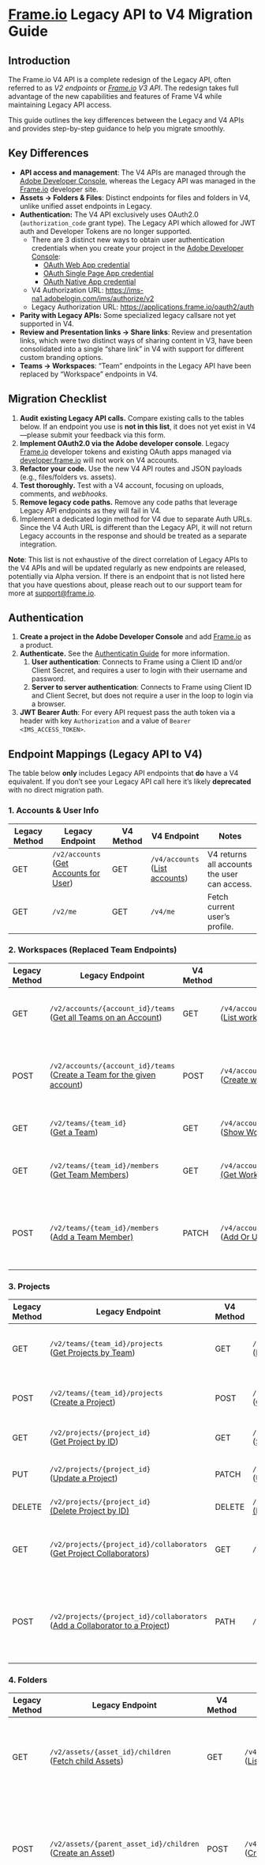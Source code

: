 # [Frame.io](http://frame.io/) Legacy API to V4 Migration Guide

## Introduction

The Frame.io V4 API is a complete redesign of the Legacy API, often referred to as *V2 endpoints* or *[Frame.io](http://frame.io/) V3 API*. The redesign takes full advantage of the new capabilities and features of Frame V4 while maintaining Legacy API access.

This guide outlines the key differences between the Legacy and V4 APIs and provides step-by-step guidance to help you migrate smoothly.

## Key Differences

* **API access and management**: The V4 APIs are managed through the [Adobe Developer Console](https://developer.adobe.com/developer-console/), whereas the Legacy API was managed in the [Frame.io](http://frame.io/) developer site.
* **Assets → Folders & Files**: Distinct endpoints for files and folders in V4, unlike unified asset endpoints in Legacy.
* **Authentication:** The V4 API exclusively uses OAuth2.0 (`authorization_code` grant type). The Legacy API which allowed for JWT auth and Developer Tokens are no longer supported.
    * There are 3 distinct new ways to obtain user authentication credentials when you create your project in the [Adobe Developer Console](https://developer.adobe.com/developer-console/):
        * [OAuth Web App credential](https://developer.adobe.com/developer-console/docs/guides/authentication/UserAuthentication/implementation#oauth-web-app-credential)
        * [OAuth Single Page App credential](https://developer.adobe.com/developer-console/docs/guides/authentication/UserAuthentication/implementation#oauth-single-page-app-credential)
        * [OAuth Native App credential](https://developer.adobe.com/developer-console/docs/guides/authentication/UserAuthentication/implementation#oauth-native-app-credential)
    * V4 Authorization URL: https://ims-na1.adobelogin.com/ims/authorize/v2
    * Legacy Authorization URL: https://applications.frame.io/oauth2/auth
* **Parity with Legacy APIs:** Some specialized legacy callsare not yet supported in V4.
* **Review and Presentation links → Share links**: Review and presentation links, which were two distinct ways of sharing content in V3, have been consolidated into a single “share link” in V4 with support for different custom branding options.
* **Teams → Workspaces**: “Team” endpoints in the Legacy API have been replaced by “Workspace” endpoints in V4.

## Migration Checklist

1. **Audit** **existing Legacy API calls.** Compare existing calls to the tables below. If an endpoint you use is **not in this list**, it does not yet exist in V4—please submit your feedback via this form.
2. **Implement OAuth2.0 via the Adobe developer console**. Legacy [Frame.io](http://frame.io/) developer tokens and existing OAuth apps managed via [developer.frame.io](http://developer.frame.io/) will not work on V4 accounts.
3. **Refactor your code.**  Use the new V4 API routes and JSON payloads (e.g., files/folders vs. assets).
4. **Test thoroughly.** Test with a V4 account, focusing on uploads, comments, and *webhooks*.
5. **Remove legacy code paths.** Remove any code paths that leverage Legacy API endpoints as they will fail in V4.
6. Implement a dedicated login method for V4 due to separate Auth URLs. Since the V4 Auth URL is different than the Legacy API, it will not return Legacy accounts in the response and should be treated as a separate integration.

**Note**: This list is not exhaustive of the direct correlation of Legacy APIs to the V4 APIs and will be updated regularly as new endpoints are released, potentially via Alpha version.  If there is an endpoint that is not listed here that you have questions about, please reach out to our support team for more at [support@frame.io](mailto:support@frame.io).

## Authentication

1. **Create a project in the Adobe Developer Console** and add [Frame.io](http://frame.io/) as a product.
2. **Authenticate.** See the [Authenticatin Guide](https://developer.adobe.com/frameio/guides/Authentication/) for more information.
    1. **User authentication**: Connects to Frame using a Client ID and/or Client Secret, and requires a user to login with their username and password.
    2. **Server to server authentication**: Connects to Frame using Client ID and Client Secret, but does not require a user in the loop to login via a browser.
3. **JWT Bearer Auth**: For  every API request pass the auth token via a header with key `Authorization` and a value of `Bearer <IMS_ACCESS_TOKEN>`.

## Endpoint Mappings (Legacy API to V4)

The table below **only** includes Legacy API endpoints that **do** have a V4 equivalent. If you don’t see your Legacy API call here it’s likely **deprecated** with no direct migration path.

### 1. Accounts & User Info

| Legacy Method | Legacy Endpoint                                                                                                | V4 Method | V4 Endpoint                                                                                                                   | Notes                                        |
| ------------- | -------------------------------------------------------------------------------------------------------------- | --------- | ----------------------------------------------------------------------------------------------------------------------------- | -------------------------------------------- |
| GET           | `/v2/accounts`  <br>([Get Accounts for User](https://developer.frame.io/api/reference/operation/getAccounts/)) | GET       | `/v4/accounts`  <br>([List accounts](https://developer.adobe.com/frameio/api/current/#tag/Accounts/operation/accounts.index)) | V4 returns all accounts the user can access. |
| GET           | `/v2/me`                                                                                                       | GET       | `/v4/me`                                                                                                                      | Fetch current user’s profile.                |

### 2. Workspaces (Replaced Team Endpoints)

|Legacy Method|Legacy Endpoint|V4 Method|V4 Endpoint|Notes|
|---|---|---|---|---|
|GET|`/v2/accounts/{account_id}/teams`  <br>([Get all Teams on an Account](https://developer.frame.io/api/reference/operation/getTeamsByAccount/))|GET|`/v4/accounts/{account_id}/workspaces`  <br>([List workspaces](https://developer.adobe.com/frameio/api/current/#tag/Workspaces/operation/workspaces.index))|Legacy API concept of “teams” → “workspaces” in V4.|
|POST|`/v2/accounts/{account_id}/teams`  <br>([Create a Team for the given account](https://developer.frame.io/api/reference/operation/createTeam/))|POST|`/v4/accounts/{account_id}/workspaces`  <br>([Create workspace](https://developer.adobe.com/frameio/api/current/#tag/Workspaces/operation/workspaces.create))|Body is similar (name, etc.). Response is a workspace object, not a team object.|
|GET|`/v2/teams/{team_id}`  <br>([Get a Team](https://developer.frame.io/api/reference/operation/getTeam/))|GET|`/v4/accounts/{account_id}/workspaces/{workspace_id}`  <br>([Show Workspace](https://developer.adobe.com/frameio/api/current/#tag/Workspaces/operation/workspaces.index))|Team ID → Workspace ID in V4.|
|GET|`/v2/teams/{team_id}/members`  <br>([Get Team Members](https://developer.frame.io/api/reference/operation/getTeamMembers/))|GET|`/v4/accounts/{account_id}/workspaces/{workspace_id}/users`  <br>[(Get Workspace Members)](https://developer.adobe.com/frameio/api/alpha/#tag/Workspace-Permissions/operation/workspace_user_roles.index)|Returns all users in a workspace (available in the alpha API)|
|POST|`/v2/teams/{team_id}/members`  <br>([Add a Team Member)](https://developer.frame.io/api/reference/operation/addTeamMember/)|PATCH|`/v4/accounts/{account_id}/workspaces/{workspace_id}/users/{user_id}`  <br>([Add Or Update User Role In Workspace](https://developer.adobe.com/frameio/api/alpha/#tag/Workspace-Permissions/operation/workspace_user_roles.update))|Allows for adding or removing users from a workspace (available in the alpha API)|

### 3. Projects

|Legacy Method|Legacy Endpoint|V4 Method|V4 Endpoint|Notes|
|---|---|---|---|---|
|GET|`/v2/teams/{team_id}/projects`  <br>([Get Projects by Team](https://developer.frame.io/api/reference/operation/getProjectsByTeam/))|GET|`/v4/accounts/{account_id}/workspaces/{workspace_id}/projects`  <br>([List Projects](https://developer.adobe.com/frameio/api/current/#tag/Projects/operation/projects.index))|Must provide both `account_id` & `workspace_id` in V4.|
|POST|`/v2/teams/{team_id}/projects`  <br>([Create a Project](https://developer.frame.io/api/reference/operation/createProject/))|POST|`/v4/accounts/{account_id}/workspaces/{workspace_id}/projects`  <br>([Create project](https://developer.adobe.com/frameio/api/current/#tag/Projects/operation/projects.create))|Body is similar: `{ "name": "MyProject", ... }`.|
|GET|`/v2/projects/{project_id}`  <br>([Get Project by ID](https://developer.frame.io/api/reference/operation/getProject/))|GET|`/v4/accounts/{account_id}/projects/{project_id}`  <br>([Show project](https://developer.adobe.com/frameio/api/current/#tag/Projects/operation/projects.show))|Requires `account_id` & `project_id`|
|PUT|`/v2/projects/{project_id}`  <br>([Update a Project](https://developer.frame.io/api/reference/operation/updateProject/))|PATCH|`/v4/accounts/{account_id}/workspaces/{workspace_id}/projects/{project_id}`  <br>([Update project](https://developer.adobe.com/frameio/api/current/#tag/Projects/operation/projects.update))|V4 uses PATCH for partial updates.|
|DELETE|`/v2/projects/{project_id}`  <br>[(Delete Project by ID)](https://developer.frame.io/api/reference/operation/deleteProject/)|DELETE|`/v4/accounts/{account_id}/workspaces/{workspace_id}/projects/{project_id}`  <br>[(Delete Project)](https://developer.adobe.com/frameio/api/current/#tag/Projects/operation/projects.delete)|Removes project.|
|GET|`/v2/projects/{project_id}/collaborators`  <br>([Get Project Collaborators](https://developer.frame.io/api/reference/operation/getProjectCollaborators/))|GET|`/v4/accounts/{account_id}/projects/{project_id}/users`|Returns all the users in a project (available in the V4 alpha API)|
|POST|`/v2/projects/{project_id}/collaborators`  <br>([Add a Collaborator to a Project](https://developer.frame.io/api/reference/operation/addCollaboratorToProject/))|PATH|`/v4/accounts/{account_id}/projects/{project_id}/users/{user_id}`|Allows for adding or removing users from a project (available in the V4 alpha API)|

### 4. Folders

|Legacy Method|Legacy Endpoint|V4 Method|V4 Endpoint|Notes|
|---|---|---|---|---|
|GET|`/v2/assets/{asset_id}/children`  <br>([Fetch child Assets](https://developer.frame.io/api/reference/operation/getAssets/))|GET|`/v4/accounts/{account_id}/folders/{folder_id}/children`  <br>([List folder children](https://developer.adobe.com/frameio/api/current/#tag/Folders/operation/folders.index))|If your `asset_id` in Legacy API was a folder, it’s now `folder_id` in V4.|
|POST|`/v2/assets/{parent_asset_id}/children`  <br>([Create an Asset](https://developer.frame.io/api/reference/operation/createAsset/))|POST|`/v4/accounts/{account_id}/folders/{folder_id}/folders`  <br>([Create folder](https://developer.adobe.com/frameio/api/current/#tag/Folders))|In Legacy API you used `"type": "folder"`, in V4 you do `{"data": {"name": "Folder name"}}`.|
|GET|`/v2/assets/{asset_id}`  <br>([Get an Asset](https://developer.frame.io/api/reference/operation/getAsset/))|GET|`/v4/accounts/{account_id}/folders/{folder_id}`  <br>([Show folder](https://developer.adobe.com/frameio/api/current/#tag/Folders/operation/folders.index))|Legacy API requires "type": "folder"  <br>V4 API requires `folder_id` & `account_id` in path parameters|
|PUT|`/v2/assets/{asset_id}` ([Update an Asset](https://developer.frame.io/api/reference/operation/updateAsset/))|PATCH|`/v4/accounts/{account_id}/folders/{folder_id}`  <br>([Update folder](https://developer.adobe.com/frameio/api/current/#tag/Folders/operation/folders.update))|Legacy API: `asset_id` will be your folder id  <br>V4 API: Body: `{"data": {"name": "New Folder Name"}}`.|
|DELETE|`/v2/assets/{asset_id}`  <br>([Delete an Asset](https://developer.frame.io/api/reference/operation/deleteAsset/))|DELETE|`/v4/accounts/{account_id}/folders/{folder_id}`  <br>([Delete folder)](https://developer.adobe.com/frameio/api/current/#tag/Folders/operation/folders.delete)|Removes folder.|

### 5. Files

|Legacy Method|Legacy Endpoint|V4 Method|V4 Endpoint|Notes|
|---|---|---|---|---|
|POST|`/v2/assets/{parent_asset_id}/children`  <br>([Create an Asset](https://developer.frame.io/api/reference/operation/createAsset/))|POST|`/v4/accounts/{account_id}/folders/{folder_id}/files`  <br>([Create file](https://developer.adobe.com/frameio/api/current/#tag/Files/operation/files.create))|Legacy API: requires name, type, filetype, filesize, & auto_version_id  <br>V4 API: account_id & folder_id are required in the path parameters, file_size, media_type_name required on payload|
|GET|`/v2/assets/{asset_id}`  <br>([Get an Asset](https://developer.frame.io/api/reference/operation/getAsset/))|GET|`/v4/accounts/{account_id}/files/{file_id}`  <br>([Show file)](https://developer.adobe.com/frameio/api/current/#tag/Files/operation/files.show)|V4 API: `api-version:alpha` is required to return `media_links` in response to enable downloading assets from Frame.io|
|PUT|`/v2/assets/{asset_id}`  <br>([Update an Asset](https://developer.frame.io/api/reference/operation/updateAsset/))|PATCH|`/v4/accounts/{account_id}/files/{file_id}`  <br>([Update file](https://developer.adobe.com/frameio/api/alpha/#tag/Files/operation/files.update))|Requires api-version:alpha for V4|
|DELETE|`/v2/assets/{asset_id}`  <br>([Delete an Asset](https://developer.frame.io/api/reference/operation/deleteAsset/))|DELETE|`/v4/accounts/{account_id}/files/{file_id}`  <br>([Delete file](https://developer.adobe.com/frameio/api/current/#tag/Files/operation/files.delete))|204 No Content on success.|
|POST|`/v2/assets/{asset_id}/version`  <br>([Version an Asset](https://developer.frame.io/api/reference/operation/addVersionToAsset/))|POST|`/v4/accounts/{account_id}/folders/{folder_id}/version_stacks`  <br>([Create version stack](https://developer.adobe.com/frameio/api/alpha/#tag/Version-Stacks/operation/version_stacks.create))|Requires api-version:alpha for V4|

### 6. Comments

While initial support for Commenting endpoints, have been released there are a number of missing capabilities which will be released in the future.

Capabilities coming soon include:

1) Support for range-based comments
2) Support for leaving comment replies
3) Support for comment attachments
4) Support for comment reactions (I.e. emoji’s)
5) Support for viewing or modifying comment completion status
6) Support for hyperlinks or @mentions (comment entities)
7) Support for seeing who has viewed a comment (impressions)

Note: The timestamp field actually represents the framestamp the comment is left on (starting from 1), not the timestamp.

|Legacy Method|Legacy Endpoint|V4 Method|V4 Endpoint|Notes|
|---|---|---|---|---|
|GET|`/v2/assets/{asset_id}/comments`  <br>([Get all the Comments and Replies from a Comment thread](https://developer.frame.io/api/reference/operation/getComments/))|GET|`/v4/accounts/{account_id}/files/{file_id}/comments`  <br>([List comments](https://developer.adobe.com/frameio/api/current/#tag/Comments/operation/comments.index))|Lists comments on a file.|
|POST|`/v2/assets/{asset_id}/comments`  <br>([Create a Comment](https://developer.frame.io/api/reference/operation/createComment/))|POST|`/v4/accounts/{account_id}/files/{asset_id}/comments`  <br>([Create comment](https://developer.adobe.com/frameio/api/current/#tag/Comments/operation/comments.create))|Create a comment. Body is similar: `{"text":"Nice","timestamp":12.3}`.|
|GET|`/v2/comments/{comment_id}`  <br>([Get a Comment by ID](https://developer.frame.io/api/reference/operation/getComment/))|GET|`` `/v4/accounts/{account_id}/`comments/{comment_id} ``  <br>([Show comment](https://developer.adobe.com/frameio/api/current/#tag/Comments/operation/comments.show))|Fetch single comment by ID.|
|PUT|`/v2/comments/{comment_id}`  <br>([Update a Comment](https://developer.frame.io/api/reference/operation/updateComment/))|PATCH|`/v4/accounts/{account_id}/comments/{comment_id}`  <br>([Update comment)](https://developer.adobe.com/frameio/api/current/#tag/Comments/operation/comments.update)|Update text, time, etc.|
|DELETE|`/v2/comments/{comment_id}`  <br>([Delete a Comment](https://developer.frame.io/api/reference/operation/deleteComment/))|DELETE|`/v4/accounts/{account_id}/comments/{comment_id}`  <br>([Delete comment](https://developer.adobe.com/frameio/api/current/#tag/Comments/operation/comments.delete))|Remove comment.|

### 7. Shares (Review Links / Presentations)

In Frame V4 share links are no longer split between review and presentation links. In V4 the same link can now be configured with different styling to match the review or presentation experience.

|Legacy Method|Legacy Endpoint|V4 Method|V4 Endpoint|Notes|
|---|---|---|---|---|
|GET|`/v2/projects/{project_id}/review_links`  <br>([List Review Links in a project](https://developer.frame.io/api/reference/operation/reviewLinksList/))|GET|`/v4/accounts/{account_id}/projects/{project_id}/shares`  <br>([List shares](https://developer.adobe.com/frameio/api/current/#tag/Shares/operation/shares.index))|Lists shares in a project|
|POST|`/v2/projects/{project_id}/review_links`  <br>([Create a Review Link)](https://developer.frame.io/api/reference/operation/reviewLinkCreate/)|POST|`/v4/accounts/{account_id}/projects/{project_id}/shares`  <br>([Create share](https://developer.adobe.com/frameio/api/current/#tag/Shares/operation/shares.create))|Creates a new share link. Body might be `{"data":{"name":"Review Link","type":"review"}}`.|
|POST|`/v2/review_links/{link_id}/assets`  <br>([Add Asset to a Review Link](https://developer.frame.io/api/reference/operation/reviewLinkItemCreate/))|POST|`` `/v4/accounts/{account_id}/shares/`{share_id}/assets ``  <br>([Add new asset to share](https://developer.adobe.com/frameio/api/current/#tag/Shares/operation/shares.add_asset))|Unclear if this supports files, folders, version stacks, etc - the API reference should be updated to clarify that|
|DELETE|Does not exist|DELETE|`` `/v4/accounts/{account_id}/shares/`{share_id}/assets/{asset_id} ``  <br>[(Delete Share)](https://developer.adobe.com/frameio/api/current/#tag/Shares/operation/shares.remove_asset)|Remove asset from share|
|DELETE|`/v2/review_links/{link_id}`  <br>([Delete a Review Link](https://developer.frame.io/api/reference/operation/reviewLinkDelete/))|DELETE|`/v4/accounts/{account_id}/shares/{share_id}`  <br>[(Delete Share)](https://developer.adobe.com/frameio/api/alpha/#tag/Shares/operation/shares.delete)|Delete the share link.|
|PUT|`/v2/review_links/{review_link_id}`  <br>([Update a Review Link](https://developer.frame.io/api/reference/operation/reviewLinkUpdate/))|PATCH|`/v4/accounts/{account_id}/shares/{share_id}`  <br>[(Update Share)](https://developer.adobe.com/frameio/api/current/#tag/Shares/operation/shares.update)|Update the share link|

### 8. Webhooks

Given the many changes to resources in [Frame.io](http://frame.io/) V4, and the Alpha state of Webhooks for V4, the number of supported “events” that you trigger Webhooks off of is very different.

|Legacy Method|Legacy Endpoint|V4 Method|V4 Endpoint|Notes|
|---|---|---|---|---|
|POST|`/v2/teams/{team_id}/hooks`  <br>[(Create Webhook)](https://developer.frame.io/api/reference/operation/createWebhookForTeam/)|POST|`/v4/accounts/{account_id}/workspaces/{workspaces_id}/webhooks`  <br>[(Create Webhook)](https://developer.adobe.com/frameio/api/alpha/#tag/Webhooks/operation/webhooks.create)|Provide `{"data":{"url":"...","events":["file.created",...]}}`.|
|N/A|N/A|GET|`/v4/accounts/{account_id}/workspaces/{workspaces_id}/webhooks`  <br>[(Get List)](https://developer.adobe.com/frameio/api/alpha/#tag/Webhooks/operation/webhooks.index)|Gets all webhooks for workspace|
|GET|`/v2/hooks/{hook_id}`  <br>[(Get Webhook)](https://developer.frame.io/api/reference/operation/getWebhook/)|GET|`/v4/accounts/{account_id}/webhooks/{webhook_id}`  <br>[(Get Webhook)](https://developer.adobe.com/frameio/api/alpha/#tag/Folders/operation/folders.index)|Get webhook info|
|PUT|`/v2/hooks/{hook_id}`  <br>[(Update Webhook)](https://developer.frame.io/api/reference/operation/updateWebhook/)|PATCH|`/v4/accounts/{account_id}webhooks/{webhook_id}`  <br>[(Update Webhook)](https://developer.adobe.com/frameio/api/alpha/#tag/Webhooks/operation/webhooks.update)|Update webhook settings|
|DELETE|`/v2/hooks/{hook_id}`  <br>[(Delete Webhook)](https://developer.frame.io/api/reference/operation/deleteWebhook/)|DELETE|`/v4/accounts/{account_id}/webhooks{webhook_id}`  <br>[(Delete Webhook)](https://developer.adobe.com/frameio/api/alpha/#tag/Webhooks/operation/webhooks.delete)|Removes the webhook.|

## Migration Steps

1. **Remove** any unsupported Legacy endpoints.
2. **Create a new Project** in Adobe Developer Console, choose your user authentication type, & implement OAuth support in your app.
3. **Update base URLs** from `api.frame.io/v2/...` to `api.frame.io/v4/...`.
4. **Update API requests** in your code to reference the new endpoints schema.
5. **Update JSON payloads** of request/response schemas to ensure you’re producing and consuming the correct fields.
6. Update terminology: “teams” → “workspaces”; “assets” → “files/folders”; “review links” or “presentation links” → “shares” in your code and your front-end.
7. **Test** all newly updated endpoints. If you see 403, 404, 422, confirm endpoints, request payload shape, etc.
8. **Parse** the new detailed error responses, looking for the issue in the `{"errors": [...]}` JSON response if your API call fails.
9. **Add** test users to your project via Adobe Developer Console.
10. **Deploy** to Production once validated with a V4 [Frame.io](http://frame.io/) account.

## Error Handling & Common Issues

* **400** Bad Request: Check payload accuracy.
* **401** Unauthorized: Refresh or re-authenticate OAuth tokens.
* **403** Forbidden: Missing scope or user lacks access.
* **404** Not Found: Confirm endpoint, API version, or IDs.
* **422** Unprocessable Entity: Validate request data
* **429** Rate limited: Implement retry with backoff.
* **500** server error: Retry after a brief delay.

* * *
**Legacy API endpoints currently unavailable in V4 API:**

1. **Accounts & User Info**
    1. `GET /v2/accounts/{account_id}`
    2. `GET /v2/projects/shared`
    3. `GET /v2/accounts/{account_id}/membership`
2. Files & Folders
    1. `POST /v2/assets/{destination_folder}/move`
    2. `POST /v2/assets/{destination_folder}/copy`
    3. `DELETE /v2/assets/{asset_id}/unversion`
3. Teams / Workspaces
    1. `GET /v2/teams/{team_id}/membership`
4. Comments
    1. `GET /v2/comments/{comment_id}/impressions`
5. Shares
    1. `GET /v2/review_links/{link_id}`
6. Webhooks
    1. `GET /v2/accounts/{account_id}/webhooks`
